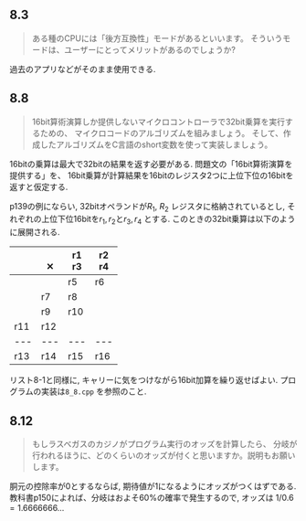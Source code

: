 ## 8.3
>ある種のCPUには「後方互換性」モードがあるといいます。
>そういうモードは、ユーザーにとってメリットがあるのでしょうか?

過去のアプリなどがそのまま使用できる.



## 8.8
>16bit算術演算しか提供しないマイクロコントローラで32bit乗算を実行するための、
>マイクロコードのアルゴリズムを組みましょう。
>そして、作成したアルゴリズムをC言語のshort変数を使って実装しましょう。

16bitの乗算は最大で32bitの結果を返す必要がある.
問題文の「16bit算術演算を提供する」を、
16bit乗算が計算結果を16bitのレジスタ2つに上位下位の16bitを返すと仮定する.

p139の例にならい, 32bitオペランドが$R_1$, $R_2$ レジスタに格納されているとし,
それぞれの上位下位16bitを$r_1, r_2$と$r_3, r_4$ とする.
このときの32bit乗算は以下のように展開される.

|     | <br>✕  | r1<br>r3   | r2<br>r4   | 
| --- | --- | --- | --- | 
|     |     | r5  | r6  | 
|     | r7  | r8  |     | 
|     | r9  | r10 |     | 
| r11 | r12 |     |     | 
| --- | --- | --- | --- | 
| r13 | r14 | r15 | r16 | 

リスト8-1と同様に, キャリーに気をつけながら16bit加算を繰り返せばよい.
プログラムの実装は`8_8.cpp` を参照のこと.


## 8.12
>もしラスベガスのカジノがプログラム実行のオッズを計算したら、
>分岐が行われるほうに、どのくらいのオッズが付くと思いますか。説明もお願いします。

胴元の控除率が0とするならば, 期待値が1になるようにオッズがつくはずである.
教科書p150によれば、分岐はおよそ60%の確率で発生するので, 
オッズは $1 / 0.6 = 1.6666666\dots$
